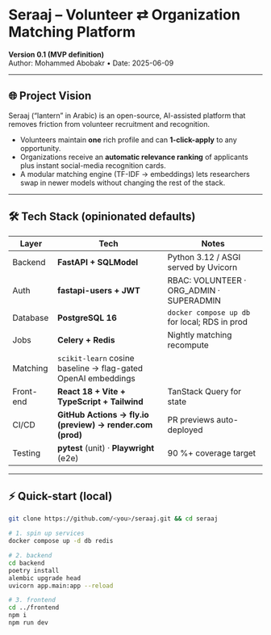 # Seraaj – Volunteer ⇄ Organization Matching Platform

**Version 0.1 (MVP definition)**  
Author: Mohammed Abobakr • Date: 2025-06-09

---

## 🌐 Project Vision
Seraaj (“lantern” in Arabic) is an open-source, AI-assisted platform that removes friction from
volunteer recruitment and recognition.  
* Volunteers maintain **one** rich profile and can **1-click-apply** to any opportunity.  
* Organizations receive an **automatic relevance ranking** of applicants plus instant social-media
  recognition cards.  
* A modular matching engine (TF-IDF → embeddings) lets researchers swap in newer models
  without changing the rest of the stack.

---

## 🛠️ Tech Stack (opinionated defaults)

| Layer | Tech | Notes |
|-------|------|-------|
| Backend | **FastAPI + SQLModel** | Python 3.12 / ASGI served by Uvicorn |
| Auth    | **fastapi-users + JWT** | RBAC: VOLUNTEER · ORG_ADMIN · SUPERADMIN |
| Database | **PostgreSQL 16** | `docker compose up db` for local; RDS in prod |
| Jobs | **Celery + Redis** | Nightly matching recompute |
| Matching | `scikit-learn` cosine baseline → flag-gated OpenAI embeddings |
| Front-end | **React 18 + Vite + TypeScript + Tailwind** | TanStack Query for state |
| CI/CD | **GitHub Actions → fly.io (preview) → render.com (prod)** | PR previews auto-deployed |
| Testing | **pytest** (unit) · **Playwright** (e2e) | 90 %+ coverage target |

---

## ⚡ Quick-start (local)

```bash
git clone https://github.com/<you>/seraaj.git && cd seraaj

# 1. spin up services
docker compose up -d db redis

# 2. backend
cd backend
poetry install
alembic upgrade head
uvicorn app.main:app --reload

# 3. frontend
cd ../frontend
npm i
npm run dev
